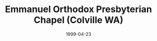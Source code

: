 ---
date: &id001 1999-04-23
end_date: null
location:
  address: 508 North Oak Street
  city: Colville
  state: WA
minister:
- end: 2008-01-01
  name: Jack Bradley
  start: 2000-01-01
  type: Organizing Pastor
- end: 2016-01-01
  name: Paul O. Johnson
  start: 2011-01-01
  type: Organizing Pastor
ministers:
- Jack Bradley
- Paul O. Johnson
name: Emmanuel Orthodox Presbyterian Chapel
names:
- end: null
  name: Emmanuel Orthodox Presbyterian Chapel
  start: 1999-04-23
origination_date: *id001
raw_data: 'WA

  Colville

  Emmanuel Orthodox Presbyterian Chapel  (April 23, 1999- )

  508 North Oak Street

  Org. Pastors: Jack Bradley, 2000-2008

  Paul O. Johnson, 2011-16

  '
received_from: null
states:
- WA
status:
  active: true
  end_date: null
  reason: null
  received_from: null
  withdrawal_to: null
title: Emmanuel Orthodox Presbyterian Chapel (Colville WA)
year_established:
- 1999

---